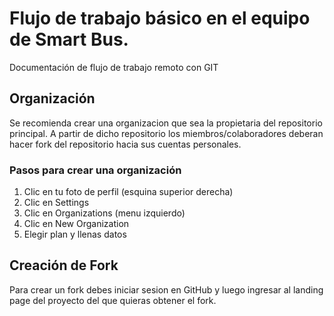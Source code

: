 # Flujo de trabajo básico en el equipo de Smart Bus.
Documentación de flujo de trabajo remoto con GIT

## Organización
Se recomienda crear una organizacion que sea la propietaria del repositorio  
principal. A partir de dicho repositorio los miembros/colaboradores deberan  
hacer fork del repositorio hacia sus cuentas personales.

### Pasos para crear una organización
1. Clic en tu foto de perfil (esquina superior derecha)
2. Clic en Settings
3. Clic en Organizations (menu izquierdo)
4. Clic en New Organization
5. Elegir plan y llenas datos

## Creación de Fork
Para crear un fork debes iniciar sesion en GitHub y luego ingresar al landing  
page del proyecto del que quieras obtener el fork.